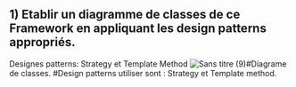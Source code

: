 ## 1) Etablir un diagramme de classes de ce Framework en appliquant les design patterns appropriés.
Designes patterns: Strategy et Template Method
![Sans titre (9)](https://github.com/Aboufariss-saad/Activit-_Pratique_2-designPatterns/assets/96661067/a0409644-9032-4d2b-bdc7-f958d6b992f1)#Diagrame de classes.
#Design patterns utiliser sont : Strategy et Template method.


